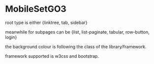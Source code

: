 # MobileSetGO3

root type is either {linktree, tab, sidebar}

meanwhile for subpages can be {list, list-paginate, tabular, row-button, login}

the background colour is following the class of the library/framework. 

framework supported is w3css and bootstrap.
